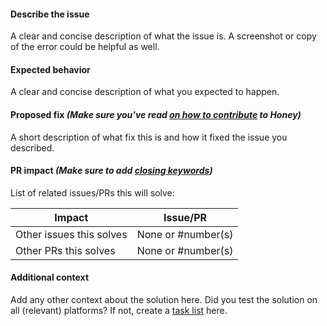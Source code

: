 #### Describe the issue
A clear and concise description of what the issue is.
A screenshot or copy of the error could be helpful as well.

#### Expected behavior
A clear and concise description of what you expected to happen.

#### Proposed fix _(Make sure you've read [on how to contribute](https://github.com/CleverSource/Honey/blob/master/.github/CONTRIBUTING.md) to Honey)_
A short description of what fix this is and how it fixed the issue you described.

#### PR impact _(Make sure to add [closing keywords](https://help.github.com/en/articles/closing-issues-using-keywords))_
List of related issues/PRs this will solve:

 Impact                  | Issue/PR
------------------------ | ------
Other issues this solves | None or #number(s)
Other PRs this solves    | None or #number(s)

#### Additional context
Add any other context about the solution here. Did you test the solution on all (relevant) platforms?
If not, create a [task list](https://help.github.com/en/articles/about-task-lists) here.